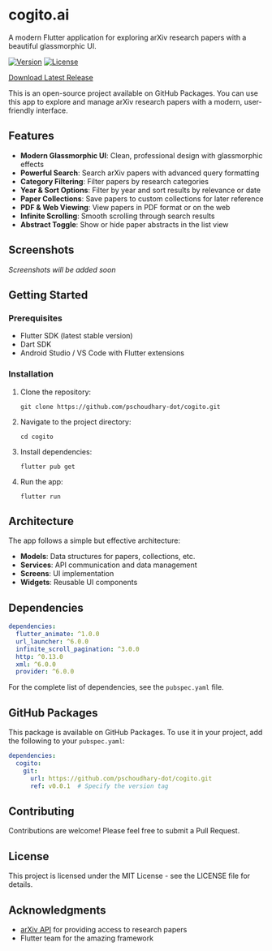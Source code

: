 # cogito.ai

A modern Flutter application for exploring arXiv research papers with a beautiful glassmorphic UI.

[![Version](https://img.shields.io/badge/version-0.0.1-blue.svg)](https://github.com/pschoudhary-dot/cogito/releases)
[![License](https://img.shields.io/badge/license-MIT-green.svg)](LICENSE)

[Download Latest Release](https://github.com/pschoudhary-dot/cogito/releases/latest)

This is an open-source project available on GitHub Packages. You can use this app to explore and manage arXiv research papers with a modern, user-friendly interface.

## Features

- **Modern Glassmorphic UI**: Clean, professional design with glassmorphic effects
- **Powerful Search**: Search arXiv papers with advanced query formatting
- **Category Filtering**: Filter papers by research categories
- **Year & Sort Options**: Filter by year and sort results by relevance or date
- **Paper Collections**: Save papers to custom collections for later reference
- **PDF & Web Viewing**: View papers in PDF format or on the web
- **Infinite Scrolling**: Smooth scrolling through search results
- **Abstract Toggle**: Show or hide paper abstracts in the list view

## Screenshots

*Screenshots will be added soon*

## Getting Started

### Prerequisites

- Flutter SDK (latest stable version)
- Dart SDK
- Android Studio / VS Code with Flutter extensions

### Installation

1. Clone the repository:
   ```
   git clone https://github.com/pschoudhary-dot/cogito.git
   ```

2. Navigate to the project directory:
   ```
   cd cogito
   ```

3. Install dependencies:
   ```
   flutter pub get
   ```

4. Run the app:
   ```
   flutter run
   ```

## Architecture

The app follows a simple but effective architecture:

- **Models**: Data structures for papers, collections, etc.
- **Services**: API communication and data management
- **Screens**: UI implementation
- **Widgets**: Reusable UI components

## Dependencies

```yaml
dependencies:
  flutter_animate: ^1.0.0
  url_launcher: ^6.0.0
  infinite_scroll_pagination: ^3.0.0
  http: ^0.13.0
  xml: ^6.0.0
  provider: ^6.0.0
```

For the complete list of dependencies, see the `pubspec.yaml` file.

## GitHub Packages

This package is available on GitHub Packages. To use it in your project, add the following to your `pubspec.yaml`:

```yaml
dependencies:
  cogito:
    git:
      url: https://github.com/pschoudhary-dot/cogito.git
      ref: v0.0.1  # Specify the version tag
```

## Contributing

Contributions are welcome! Please feel free to submit a Pull Request.

## License

This project is licensed under the MIT License - see the LICENSE file for details.

## Acknowledgments

- [arXiv API](https://arxiv.org/help/api/index) for providing access to research papers
- Flutter team for the amazing framework
